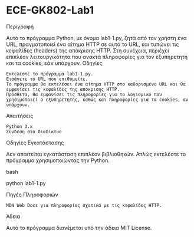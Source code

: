 # ECE-GK802-Lab1


Περιγραφή

Αυτό το πρόγραμμα Python, με όνομα lab1-1.py, ζητά από τον χρήστη ένα URL, πραγματοποιεί ένα αίτημα HTTP σε αυτό το URL, και τυπώνει τις κεφαλίδες (headers) της απόκρισης HTTP. Στη συνέχεια, περιέχει επιπλέον λειτουργικότητα που ανακτά πληροφορίες για τον εξυπηρετητή και τα cookies, εάν υπάρχουν.
Οδηγίες

    Εκτελέστε το πρόγραμμα lab1-1.py.
    Εισάγετε το URL που επιθυμείτε.
    Το πρόγραμμα θα εκτελέσει ένα αίτημα HTTP στο καθορισμένο URL και θα εμφανίσει τις κεφαλίδες της απόκρισης HTTP.
    Πρόσθετα, θα εμφανίσει τις πληροφορίες για το λογισμικό που χρησιμοποιεί ο εξυπηρετητής, καθώς και πληροφορίες για τα cookies, αν υπάρχουν.

Απαιτήσεις

    Python 3.x
    Σύνδεση στο διαδίκτυο

Οδηγίες Εγκατάστασης

Δεν απαιτείται εγκατάσταση επιπλέον βιβλιοθηκών. Απλώς εκτελέστε το πρόγραμμα χρησιμοποιώντας την Python.

bash

python lab1-1.py

Πηγές Πληροφοριών

    MDN Web Docs για πληροφορίες σχετικά με τις κεφαλίδες HTTP.

Άδεια

Αυτό το πρόγραμμα διανέμεται υπό την άδεια MIT License.
